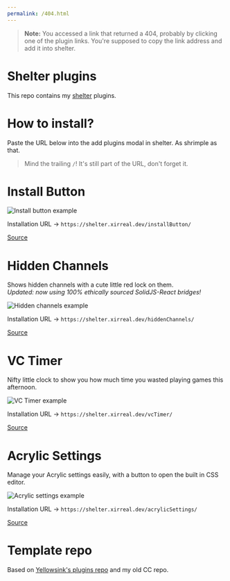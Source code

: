 ```yaml
---
permalink: /404.html
---
```

> **Note:** You accessed a link that returned a 404, probably by clicking one of the plugin links. You're supposed to copy the link address and add it into shelter.

# Shelter plugins

This repo contains my [shelter](https://github.com/uwu/shelter/) plugins.

# How to install?

Paste the URL below into the add plugins modal in shelter. As shrimple as that.

> Mind the trailing `/`! It's still part of the URL, don't forget it.

# Install Button

![Install button example](https://raw.githubusercontent.com/xirreal-plugins/xirreal-plugins.github.io/master/assets/installButton.png)

Installation URL -> `https://shelter.xirreal.dev/installButton/`

[Source](https://github.com/xirreal-plugins/xirreal-plugins.github.io/tree/master/plugins/installButton)

# Hidden Channels

Shows hidden channels with a cute little red lock on them.\
_Updated: now using 100% ethically sourced SolidJS-React bridges!_

![Hidden channels example](https://raw.githubusercontent.com/xirreal-plugins/xirreal-plugins.github.io/master/assets/hiddenChannels.png)

Installation URL -> `https://shelter.xirreal.dev/hiddenChannels/`

[Source](https://github.com/xirreal-plugins/xirreal-plugins.github.io/tree/master/plugins/hiddenChannels)

# VC Timer

Nifty little clock to show you how much time you wasted playing games this afternoon.

![VC Timer example](https://raw.githubusercontent.com/xirreal-plugins/xirreal-plugins.github.io/master/assets/vcTimer.png)

Installation URL -> `https://shelter.xirreal.dev/vcTimer/`

[Source](https://github.com/xirreal-plugins/xirreal-plugins.github.io/tree/master/plugins/vcTimer)

# Acrylic Settings

Manage your Acrylic settings easily, with a button to open the built in CSS editor.

![Acrylic settings example](https://raw.githubusercontent.com/xirreal-plugins/xirreal-plugins.github.io/master/assets/acrylicSettings.png)

Installation URL -> `https://shelter.xirreal.dev/acrylicSettings/`

[Source](https://github.com/xirreal-plugins/xirreal-plugins.github.io/tree/master/plugins/acrylicSettings)

# Template repo

Based on [Yellowsink's plugins repo](https://github.com/yellowsink/shelter-plugins/) and my old CC repo.
